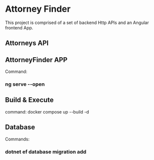 # Attorney Finder

This project is comprised of a set of backend Http APIs and an Angular frontend App. 

## Attorneys API

## AttorneyFinder APP
Command:
### ng serve --open

## Build & Execute
command: docker compose up --build -d

## Database
Commands:
### dotnet ef database migration add <title>
### dotnet ef database update

